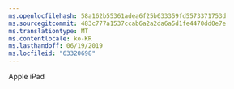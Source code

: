 ```yaml
---
ms.openlocfilehash: 58a162b55361adea6f25b633359fd5573371753d
ms.sourcegitcommit: 483c777a1537ccab6a2a2da6a5d1fe4470dd0e7e
ms.translationtype: MT
ms.contentlocale: ko-KR
ms.lasthandoff: 06/19/2019
ms.locfileid: "63320698"
---
```

Apple iPad